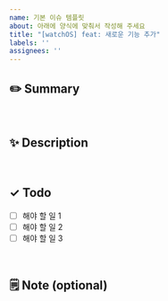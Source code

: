 ```yaml
---
name: 기본 이슈 템플릿
about: 아래에 양식에 맞춰서 작성해 주세요
title: "[watchOS] feat: 새로운 기능 추가"
labels: ''
assignees: ''
---
```


## ✏️ Summary
<!-- 요약 예시: 크라운 휠을 돌려서 게임을 시작 -->

<br>

## ✨ Description
<!-- 설명 예시: 상단 섹션에는 캐릭터와 샤워기가 표시됩니다.
사용자는 Digital Crown👑을 사용하여 샤워기에 물을 틉니다. -->

<br>

## ✓ Todo
- [ ] 해야 할 일 1
- [ ] 해야 할 일 2 
- [ ] 해야 할 일 3

<br>

## 🗒️ Note (optional)
<!--  추가 필요한 사항이나 하고픈 말 -->
<!--  reference 등 입력 -->
